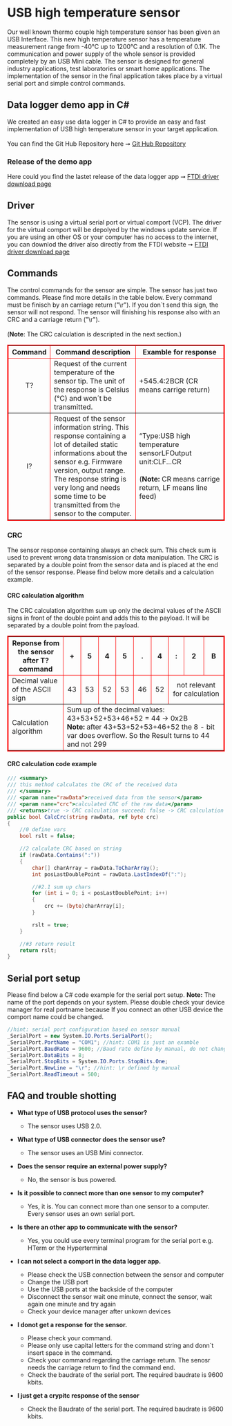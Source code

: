 # USB high temperature sensor

Our well known thermo couple high temperature sensor has been given an USB Interface. This new high temperature sensor has a temperature measurement range from -40°C up to 1200°C and a resolution of 0.1K. The communication and power supply of the whole sensor is provided completely by an USB Mini cable. The sensor is designed for general industry applications, test laboratories or smart home applications. The implementation of the sensor in the final application takes place by a virtual serial port and simple control commands.

## Data logger demo app in C#

We created an easy use data logger in C# to provide an easy and fast implementation of USB high temperature sensor in your target application.
<br><br>You can find the Git Hub Repository here ➞ [Git Hub Repository](https://borisbloxsberg73.github.io/TestRep/)

### Release of the demo app

Here could you find the lastet release of the data logger app ➞ [FTDI driver download page](https://borisbloxsberg73.github.io/TestRep/)

## Driver

The sensor is using a virtual serial port or virtual comport (VCP). The driver for the virtual comport will be depolyed by the windows update service. If you are using an other OS or your computer has no access to the internet, you can downlod the driver also directly from the FTDI website ➞ [FTDI driver download page](https://ftdichip.com/drivers/vcp-drivers/)

## Commands

The control commands for the sensor are simple. The sensor has just two commands. Please find more details in the table below. Every command must be finisch by an carriage return ("\r"). If you don´t send this sign, the sensor will not respond. The sensor will finishing his response also with an CRC and a carriage return ("\r"). <br> <br> (**Note**: The CRC calculation is descripted in the next section.)

<table border="2" bordercolor="#ff0000">
    <thead>
        <tr>
            <th width="10%">Command</th>
            <th width="45%">Command description</th>
            <th width="45%">Examble for response</th>     
        </tr>
    </thead>
    <tbody>
        <tr>
            <td align="center">T?</td>
            <td align="left">Request of the current temperature of the sensor tip. The unit of the response is Celsius (°C) and won´t be transmitted.</td>
            <td align="left">+545.4:2BCR (CR means carrige return)</td>
        </tr>
        <tr>
            <td align="center">I?</td>
            <td align="left">Request of the sensor information string. This response containing a lot of detailed static informations about the sensor e.g. Firmware version, output range. The response string is very long and needs some time to be transmitted from the sensor to the computer.</td>
            <td align="left">“Type:USB high temperature sensorLFOutput unit:CLF...CR<br><br>(<b>Note:</b> CR means carrige return, LF means line feed) </td>
        </tr>
    </tbody>
</table>


### CRC 

The sensor response containing always an check sum. This check sum is used to prevent wrong data transmission or data manipulation. The CRC is separated by a double point from the sensor data and is placed at the end of the sensor response. Please find below more details and a calculation example.

#### CRC calculation algorithm

The CRC calculation algorithm sum up only the decimal values of the ASCII signs in front of the double point and adds this to the payload. It will be separated by a double point from the payload. 
<table border="2" bordercolor="#ff0000">
    <thead>
        <tr>
            <th>Reponse from the sensor after T? command</th>
            <th>+</th>
            <th>5</th>
            <th>4</th>
            <th>5</th>
            <th>.</th>
            <th>4</th>
            <th>:</th>
            <th>2</th>
            <th>B</th>
        </tr>
    </thead>
    <tbody>
        <tr>
            <td>Decimal value of the ASCII sign</td>
            <td align="center">43</td>
            <td align="center">53</td>
            <td align="center">52</td>
            <td align="center">53</td>
            <td align="center">46</td>
            <td align="center">52</td>
            <td colspan=3 align="center"> not relevant for calculation</td>
        </tr>
        <tr>
            <td>Calculation algorithm</td>
            <td colspan=9>Sum up of the decimal values: 43+53+52+53+46+52 = 44 -> 0x2B
           <br> <b>Note:</b> after 43+53+52+53+46+52 the 8 - bit var does overflow. So the Result turns to 44 and not 299 </td>
        </tr>
    </tbody>
</table>

#### CRC calculation code example


```csharp
/// <summary>
/// this method calculates the CRC of the received data
/// </summary>
/// <param name="rawData">received data from the sensor</param>
/// <param name="crc">calculated CRC of the raw data</param>
/// <returns>true -> CRC calculation succeed; false -> CRC calculation failed</returns>
public bool CalcCrc(string rawData, ref byte crc)
{
    //0 define vars
    bool rslt = false;

    //2 calculate CRC based on string
    if (rawData.Contains(":"))
    {
        char[] charArray = rawData.ToCharArray();
        int posLastDoublePoint = rawData.LastIndexOf(":");

        //#2.1 sum up chars
        for (int i = 0; i < posLastDoublePoint; i++)
        {
            crc += (byte)charArray[i];
        }

        rslt = true;
    }

    //#3 return result
    return rslt; 
}
```

## Serial port setup

Please find below a C# code example for the serial port setup. 
**Note:** The name of the port depends on your system. Please double check your device manager for real portname because If you connect an other USB device the comport name could be changed.

```csharp
//hint: serial port configuration based on sensor manual
_SerialPort = new System.IO.Ports.SerialPort();
_SerialPort.PortName = "COM1"; //hint: COM1 is just an examble
_SerialPort.BaudRate = 9600; //Baud rate define by manual, do not change
_SerialPort.DataBits = 8;
_SerialPort.StopBits = System.IO.Ports.StopBits.One;
_SerialPort.NewLine = "\r"; //hint: \r defined by manual
_SerialPort.ReadTimeout = 500;
```

## FAQ and trouble shotting

- **What type of USB protocol uses the sensor?**
  - The sensor uses USB 2.0.
- **What type of USB connector does the sensor use?**
  - The sensor uses an USB Mini connector.
- **Does the sensor require an external power supply?**
  - No, the sensor is bus powered.
- **Is it possible to connect more than one sensor to my computer?**
  - Yes, it is. You can connect more than one sensor to a computer. Every sensor uses an own serial port.
- **Is there an other app to communicate with the sensor?**
  - Yes, you could use every terminal program for the serial port e.g. HTerm or the Hyperterminal
  
- **I can not select a comport in the data logger app.**
  - Please check the USB connection between the sensor and computer
  - Change the USB port
  - Use the USB ports at the backside of the computer
  - Disconnect the sensor wait one minute, connect the sensor, wait again one minute and try again
  - Check your device manager after unkown devices

- **I donot get a response for the sensor.**
  - Please check your command. 
  - Please only use capital letters for the command string and donn´t insert space in the command.
  - Check your command regarding the carriage return. The senosr needs the carriage return to find the command end.
  - Check the baudrate of the serial port. The required baudrate is 9600 kbits.

- **I just get a crypitc response of the sensor**
  - Check the Baudrate of the serial port. The required baudrate is 9600 kbits.
